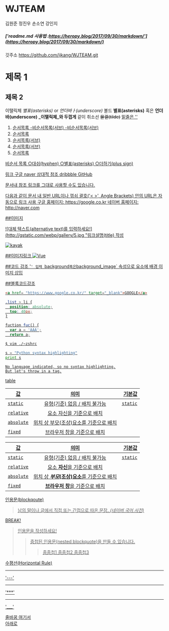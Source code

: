 # WJTEAM
김원준 정진우 손소연 강인지
##### ['readme.md 사용법 :https://heropy.blog/2017/09/30/markdown/'](https://heropy.blog/2017/09/30/markdown/)

깃주소 https://github.com/ijkang/WJTEAM.git

제목 1 
======================
제목 2
----------------------

이탤릭체 *별표(asterisks)* or _언더바ㅏ(underscore)_
볼드 **별표(asterisks)** 혹은 __언더바(underscore)__
**_이탤릭체_와 두껍게** 같이
취소선 ~~물결(tilde)~~
<u>밑줄<u>은 '<u><u>'

1. 순서목록
  -비순서목록(서브)
  -비순서목록(서브)
2. 순서목록
  1. 순서목록(서브)
  2. 순서목록(서브)
3. 순서목록

비순서 목록
  ○대쉬(hyphen)
  ○별표(asterisks)
  ○더하기(plus sign)

링크
[구글](http://google.com)
[naver](http://naver.com "링크 설명(title)을 작성하세요.")
[상대적 참조](../users/login)
[dribbble][Dribbble link]
[GitHub][1]

문서내 [참조 링크]를 그대로 사용할 수도 있습니다.

다음과 같이 문서 내 일반 URL이나 꺾쇠 괄호('< >', Angle Brackets) 안의 URL은 자동으로 링크 사용
구글 홈페이지: https://google.co.kr
네이버 홈페이지: <http://naver.com>

[Dribbble link]: https://dribbble.com
[1]: https://github.com
[참조 링크]: https://naver.com "네이버로 이동합니다!"

##이미지

![대체 텍스트(alternative text)를 입력하세요!](http://gstatic.com/webp/gallery/5.jpg "링크설명(title) 작성

![kayak][logo]

[logo]: http://www.gstatic.com/webp/gallery/2.jpg "To go kayaking."

##이미지링크
[![Vue](/images/vue.png)](https://kr.vuejs.org/)

##코드 강조
'`' 입력
`background` 혹은 `background_image` 속성으로 요소에 배경 이미지 삽입


##블록코드강조
```html
<a href= "https://www.google.co.kr/" target="_blank">GOOGLE</a>
```

``` css
.list > li {
  position: absolute;
  top: 40px;
}
```

```javascript
fuction fuc() {
  var a = 'AAA';
  return a;
```

```bash
$ vim ./~zshrc
```

```python
s = "Python syntax highlighting"
print s
```

```
No language indicated, so no syntax highlighting.
But let's throw in a tag.
```

table

| 값 | 의미 | 기본값 |
|---|:---:|---:|
| `static` | 유형(기준) 없음 / 배치 불가능 | `static` |
| `relative` | 요소 자신을 기준으로 배치 |  |
| `absolute` | 위치 상 부모(조상)요소를 기준으로 배치 |  |
| `fixed` | 브라우저 창을 기준으로 배치 |  |

값 | 의미 | 기본값
---|:---:|---:
`static` | 유형(기준) 없음 / 배치 불가능 | `static`
`relative` | 요소 **자신**을 기준으로 배치 |
`absolute` | 위치 상 **_부모_(조상)요소**를 기준으로 배치 |
`fixed` | **브라우저 창**을 기준으로 배치 |

인용문(blockqoute)

> 남의 말이나 글에서 직접 또는 간접으로 따온 문장.
> _(네이버 국어 사전)_

BREAK!

> 인용문을 작성하세요!
>> 중첩된 인용문(nested blockquote)을 만들 수 있습니다.
>>> 중중첩1
>>> 중중첩2
>>> 중중첩3

수평선(Horizontal Rule)

---
'---'
***
'***'
___
'___'


줄바꿈
여기서<br>
아래로
